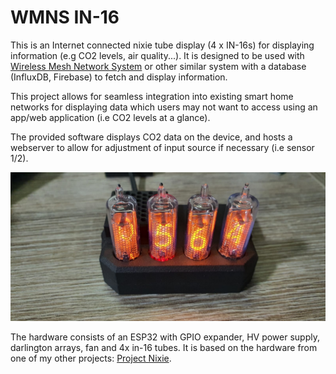 # WMNS IN-16

This is an Internet connected nixie tube display (4 x IN-16s) for displaying information (e.g CO2 levels, air quality...). It is designed to be used with [Wireless Mesh Network System](https://github.com/edward62740/Wireless-Mesh-Network-System) or other similar system with a database (InfluxDB, Firebase) to fetch and display information.

This project allows for seamless integration into existing smart home networks for displaying data which users may not want to access using an app/web application (i.e CO2 levels at a glance).

The provided software displays CO2 data on the device, and hosts a webserver to allow for adjustment of input source if necessary (i.e sensor 1/2).


![alt text](https://github.com/edward62740/IN16-Display/blob/master/Hardware/in16display.jpeg "IN-16 Display")


The hardware consists of an ESP32 with GPIO expander, HV power supply, darlington arrays, fan and 4x in-16 tubes. It is based on the hardware from one of my other projects: [Project Nixie](https://github.com/devKarthikRaj/project-nixie "Project Nixie").
